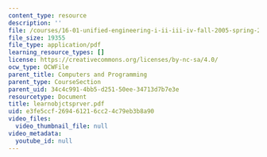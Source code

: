 ```yaml
---
content_type: resource
description: ''
file: /courses/16-01-unified-engineering-i-ii-iii-iv-fall-2005-spring-2006/e3fe5ccf269461216cc24c79eb3b8a90_learnobjctsprver.pdf
file_size: 19355
file_type: application/pdf
learning_resource_types: []
license: https://creativecommons.org/licenses/by-nc-sa/4.0/
ocw_type: OCWFile
parent_title: Computers and Programming
parent_type: CourseSection
parent_uid: 34c4c991-4bb5-d251-50ee-34713d7b7e3e
resourcetype: Document
title: learnobjctsprver.pdf
uid: e3fe5ccf-2694-6121-6cc2-4c79eb3b8a90
video_files:
  video_thumbnail_file: null
video_metadata:
  youtube_id: null
---
```

